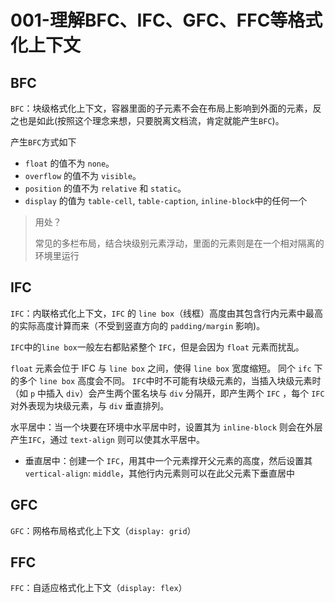 # 001-理解BFC、IFC、GFC、FFC等格式化上下文

<motto></motto>

## BFC

`BFC`：块级格式化上下文，容器里面的子元素不会在布局上影响到外面的元素，反之也是如此(按照这个理念来想，只要脱离文档流，肯定就能产生`BFC`)。

产生`BFC`方式如下

- `float` 的值不为 `none`。
- `overflow` 的值不为 `visible`。
- `position` 的值不为 `relative` 和 `static`。
- `display` 的值为 `table-cell`, `table-caption`, `inline-block`中的任何一个

> 用处？
>
> 常见的多栏布局，结合块级别元素浮动，里面的元素则是在一个相对隔离的环境里运行

## IFC

`IFC`：内联格式化上下文，`IFC` 的 `line box`（线框）高度由其包含行内元素中最高的实际高度计算而来（不受到竖直方向的 `padding/margin` 影响)。

`IFC`中的`line box`一般左右都贴紧整个 `IFC`，但是会因为 `float` 元素而扰乱。

`float` 元素会位于 IFC 与 `line box` 之间，使得 `line box` 宽度缩短。 同个 `ifc` 下的多个 `line box` 高度会不同。 `IFC`中时不可能有块级元素的，当插入块级元素时（如 `p` 中插入 `div`）会产生两个匿名块与 `div` 分隔开，即产生两个 `IFC` ，每个 `IFC` 对外表现为块级元素，与 `div` 垂直排列。

水平居中：当一个块要在环境中水平居中时，设置其为 `inline-block` 则会在外层产生`IFC`，通过 `text-align` 则可以使其水平居中。

- 垂直居中：创建一个 `IFC`，用其中一个元素撑开父元素的高度，然后设置其 `vertical-align`: `middle`，其他行内元素则可以在此父元素下垂直居中

## GFC

`GFC`：网格布局格式化上下文（`display: grid`）

## FFC

`FFC`：自适应格式化上下文（`display: flex`）